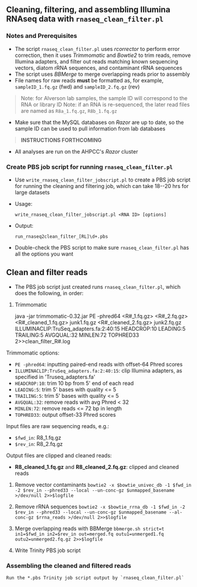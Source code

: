 ## Cleaning, filtering, and assembling Illumina RNAseq data with ``rnaseq_clean_filter.pl``

### Notes and Prerequisites
- The script `rnaseq_clean_filter.pl` uses _rcorrector_ to perform error correction, then it uses _Trimmomatic_ and _Bowtie2_ to trim reads, remove Illumina adapters, and filter out reads matching known sequencing vectors, diatom rRNA sequences, and contaminant rRNA sequences
- The script uses _BBMerge_ to merge overlapping reads prior to assembly
- File names for raw reads **must** be formatted as, for example, `sampleID_1.fq.gz` (fwd) and `sampleID_2.fq.gz` (rev)
>Note: for Alverson lab samples, the sample ID will correspond to the RNA or library ID
>Note: if an RNA is re-sequenced, the later read files are named as `R8a_1.fq.gz`, `R8b_1.fq.gz`

- Make sure that the MySQL databases on *Razor* are up to date, so the sample ID can be used to pull information from lab databases
>**INSTRUCTIONS FORTHCOMING**

- All analyses are run on the AHPCC's *Razor* cluster

### Create PBS job script for running `rnaseq_clean_filter.pl`

- Use `write_rnaseq_clean_filter_jobscript.pl` to create a PBS job script for running the cleaning and filtering job, which can take 18--20 hrs for large datasets

- Usage:

	`write_rnaseq_clean_filter_jobscript.pl <RNA ID> [options]`

- Output:

    `run_rnaseq2clean_filter_[RL]\d+.pbs`

- Double-check the PBS script to make sure `rnaseq_clean_filter.pl` has all the options you want

## Clean and filter reads
- The PBS job script just created runs `rnaseq_clean_filter.pl`, which does the following, in order:

1. Trimmomatic

    java -jar trimmomatic-0.32.jar PE -phred64 <R#_1.fq.gz> <R#_2.fq.gz> <R#_cleaned_1.fq.gz> junk1.fq.gz <R#_cleaned_2.fq.gz> junk2.fq.gz ILLUMINACLIP:TruSeq_adapters.fa:2:40:15 HEADCROP:10 LEADING:5 TRAILING:5 AVGQUAL:32 MINLEN:72 TOPHRED33 2>>clean_filter_R#.log

Trimmomatic options:

 - `PE -phred64`: inputting paired-end reads with offset-64 Phred scores
 - `ILLUMINACLIP:TruSeq_adapters.fa:2:40:15`: clip Illumina adapters, as specified in 'Truseq_adapters.fa'
 - `HEADCROP:10`: trim 10 bp from 5' end of each read
 - `LEADING:5`: trim 5' bases with quality <= 5
 - `TRAILING:5`: trim 5' bases with quality <= 5
 - `AVGQUAL:32`: remove reads with avg Phred < 32
 - `MINLEN:72`: remove reads <= 72 bp in length
 - `TOPHRED33`: output offset-33 Phred scores

Input files are raw sequencing reads, e.g.:

 - `$fwd_in`: R8_1.fq.gz
 - `$rev_in`: R8_2.fq.gz

Output files are clipped and cleaned reads:

 - **R8_cleaned_1.fq.gz**  and  **R8_cleaned_2.fq.gz**: clipped and cleaned reads

1. Remove vector contaminants
`bowtie2 -x $bowtie_univec_db -1 $fwd_in -2 $rev_in --phred33 --local --un-conc-gz $unmapped_basename >/dev/null 2>>$logfile`

1. Remove rRNA sequences
`bowtie2 -x $bowtie_rrna_db -1 $fwd_in -2 $rev_in --phred33 --local --un-conc-gz $unmapped_basename --al-conc-gz $rrna_reads >/dev/null 2>>$logfile`

1. Merge overlapping reads with BBMerge
`bbmerge.sh strict=t in1=$fwd_in in2=$rev_in out=merged.fq outu1=unmerged1.fq outu2=unmerged2.fq.gz 2>>$logfile`

1. Write Trinity PBS job script


### Assembling the cleaned and filtered reads
    Run the *.pbs Trinity job script output by `rnaseq_clean_filter.pl`

